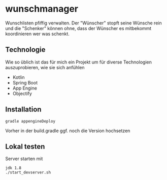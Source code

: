 # wunschmanager
Wunschlisten pfiffig verwalten. Der "Wünscher" stopft seine Wünsche rein und die "Schenker" können ohne, dass der Wünscher es mitbekommt koordinieren wer was schenkt.

## Technologie
Wie so üblich ist das für mich ein Projekt um für diverse Technologien auszuprobieren, wie sie sich anfühlen
- Kotlin
- Spring Boot
- App Engine
- Objectify

## Installation

```
gradle appengineDeploy
```
Vorher in der build.gradle ggf. noch die Version hochsetzen 

## Lokal testen

Server starten mit
```
jdk 1.8
./start_devserver.sh
```

